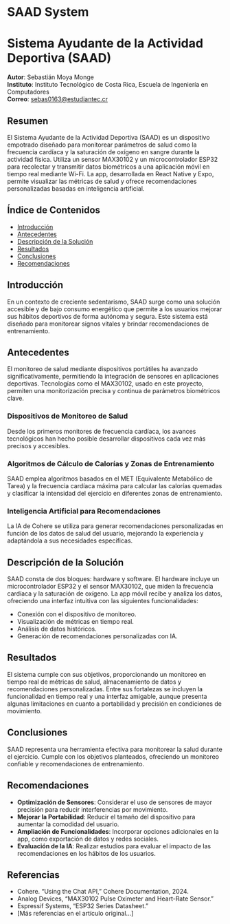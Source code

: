 # SAAD System
# Sistema Ayudante de la Actividad Deportiva (SAAD)

**Autor**: Sebastián Moya Monge  
**Instituto**: Instituto Tecnológico de Costa Rica, Escuela de Ingeniería en Computadores  
**Correo**: sebas0163@estudiantec.cr

## Resumen
El Sistema Ayudante de la Actividad Deportiva (SAAD) es un dispositivo empotrado diseñado para monitorear parámetros de salud como la frecuencia cardíaca y la saturación de oxígeno en sangre durante la actividad física. Utiliza un sensor MAX30102 y un microcontrolador ESP32 para recolectar y transmitir datos biométricos a una aplicación móvil en tiempo real mediante Wi-Fi. La app, desarrollada en React Native y Expo, permite visualizar las métricas de salud y ofrece recomendaciones personalizadas basadas en inteligencia artificial.

## Índice de Contenidos
- [Introducción](#introducción)
- [Antecedentes](#antecedentes)
- [Descripción de la Solución](#descripción-de-la-solución)
- [Resultados](#resultados)
- [Conclusiones](#conclusiones)
- [Recomendaciones](#recomendaciones)

## Introducción
En un contexto de creciente sedentarismo, SAAD surge como una solución accesible y de bajo consumo energético que permite a los usuarios mejorar sus hábitos deportivos de forma autónoma y segura. Este sistema está diseñado para monitorear signos vitales y brindar recomendaciones de entrenamiento.

## Antecedentes
El monitoreo de salud mediante dispositivos portátiles ha avanzado significativamente, permitiendo la integración de sensores en aplicaciones deportivas. Tecnologías como el MAX30102, usado en este proyecto, permiten una monitorización precisa y continua de parámetros biométricos clave.

### Dispositivos de Monitoreo de Salud
Desde los primeros monitores de frecuencia cardíaca, los avances tecnológicos han hecho posible desarrollar dispositivos cada vez más precisos y accesibles.

### Algoritmos de Cálculo de Calorías y Zonas de Entrenamiento
SAAD emplea algoritmos basados en el MET (Equivalente Metabólico de Tarea) y la frecuencia cardíaca máxima para calcular las calorías quemadas y clasificar la intensidad del ejercicio en diferentes zonas de entrenamiento.

### Inteligencia Artificial para Recomendaciones
La IA de Cohere se utiliza para generar recomendaciones personalizadas en función de los datos de salud del usuario, mejorando la experiencia y adaptándola a sus necesidades específicas.

## Descripción de la Solución
SAAD consta de dos bloques: hardware y software. El hardware incluye un microcontrolador ESP32 y el sensor MAX30102, que miden la frecuencia cardíaca y la saturación de oxígeno. La app móvil recibe y analiza los datos, ofreciendo una interfaz intuitiva con las siguientes funcionalidades:
- Conexión con el dispositivo de monitoreo.
- Visualización de métricas en tiempo real.
- Análisis de datos históricos.
- Generación de recomendaciones personalizadas con IA.

## Resultados
El sistema cumple con sus objetivos, proporcionando un monitoreo en tiempo real de métricas de salud, almacenamiento de datos y recomendaciones personalizadas. Entre sus fortalezas se incluyen la funcionalidad en tiempo real y una interfaz amigable, aunque presenta algunas limitaciones en cuanto a portabilidad y precisión en condiciones de movimiento.

## Conclusiones
SAAD representa una herramienta efectiva para monitorear la salud durante el ejercicio. Cumple con los objetivos planteados, ofreciendo un monitoreo confiable y recomendaciones de entrenamiento.

## Recomendaciones
- **Optimización de Sensores**: Considerar el uso de sensores de mayor precisión para reducir interferencias por movimiento.
- **Mejorar la Portabilidad**: Reducir el tamaño del dispositivo para aumentar la comodidad del usuario.
- **Ampliación de Funcionalidades**: Incorporar opciones adicionales en la app, como exportación de datos y redes sociales.
- **Evaluación de la IA**: Realizar estudios para evaluar el impacto de las recomendaciones en los hábitos de los usuarios.

## Referencias
- Cohere. “Using the Chat API,” Cohere Documentation, 2024.
- Analog Devices, “MAX30102 Pulse Oximeter and Heart-Rate Sensor.”
- Espressif Systems, “ESP32 Series Datasheet.”
- [Más referencias en el artículo original...]

